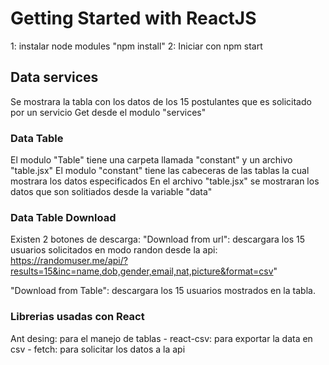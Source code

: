 # Getting Started with ReactJS

1: instalar node modules "npm install"
2: Iniciar con npm start 

## Data services

Se mostrara la tabla con los datos de los 15 postulantes que es solicitado por un servicio Get desde el modulo "services"

### Data Table

El modulo "Table" tiene una carpeta llamada "constant" y un archivo "table.jsx"
El modulo "constant" tiene las cabeceras de las tablas la cual mostrara los datos especificados
En el archivo "table.jsx" se mostraran los datos que son solitiados desde la variable "data"

### Data Table Download

Existen 2 botones de descarga:
"Download from url": descargara los 15 usuarios solicitados en modo randon desde la api: 
  https://randomuser.me/api/?results=15&inc=name,dob,gender,email,nat,picture&format=csv"
  
"Download from Table": descargara los 15 usuarios mostrados en la tabla.

### Librerias usadas con React
Ant desing: para el manejo de tablas - 
react-csv: para exportar la data en csv - 
fetch: para solicitar los datos a la api
